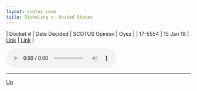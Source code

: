 ```yaml
---
layout: scotus_case
title: Stokeling v. United States
---
```


| Docket # | Date Decided | SCOTUS Opinion | Oyez |
| 17-5554 | 15 Jan 19 | [Link](https://www.supremecourt.gov/opinions/preliminaryprint/586US1PP_Web.pdf#page=229) | [Link](https://www.oyez.org/cases/2018/17-5554) |

<audio controls>
   <source src='./resources/17-5554.mp3' type='audio/mpeg'>
</audio>

<object data='./resources/17-5554.pdf' type='application/pdf'></object>

---

[Up](./README.md)